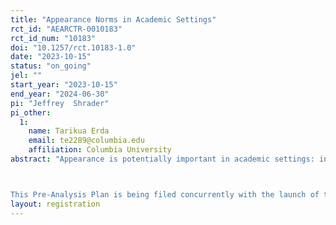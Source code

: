 ```yaml
---
title: "Appearance Norms in Academic Settings"
rct_id: "AEARCTR-0010183"
rct_id_num: "10183"
doi: "10.1257/rct.10183-1.0"
date: "2023-10-15"
status: "on_going"
jel: ""
start_year: "2023-10-15"
end_year: "2024-06-30"
pi: "Jeffrey  Shrader"
pi_other:
  1:
    name: Tarikua Erda
    email: te2289@columbia.edu
    affiliation: Columbia University
abstract: "Appearance is potentially important in academic settings: in-person/virtual job-talks for academic hiring are common across many fields; personal websites and videos summarizing research articles are becoming standard; speeches and seminars are a routine part of publicizing papers. Are there definitive norms of appearance in academia, or are they more like unspoken rules and are there differences across disciplines? How does the public’s understanding of norms compare against the views of academics? We plan to answer these questions by surveying three groups of respondents—faculty, university students, and lay adults—about their perception of academic job candidates they know to be hypothetical. In particular, we will ask them to rate pictured headshots on perceived competence, professionalism, and agreeability. This study will generate novel evidence on norms of appearance in academic settings. 

This Pre-Analysis Plan is being filed concurrently with the launch of the lay adult and student sample surveys."
layout: registration
---
```


